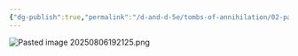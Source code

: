 ```yaml
---
{"dg-publish":true,"permalink":"/d-and-d-5e/tombs-of-annihilation/02-party-members/taban/","noteIcon":"","created":"2025-08-06T12:57:11.608-05:00","updated":"2025-08-06T19:22:03.500-05:00"}
---
```



![Pasted image 20250806192125.png](/img/user/D&D%20-%205e/Tombs%20of%20Annihilation/Image%20Archive/Pasted%20image%2020250806192125.png)